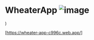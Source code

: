 # WheaterApp ![image](https://github.com/LeoSebastian23/app-wheater/assets/112297703/0fe81675-c7e5-4212-acff-3a3b85c9393a)


)

[https://wheater-app-c996c.web.app/]


